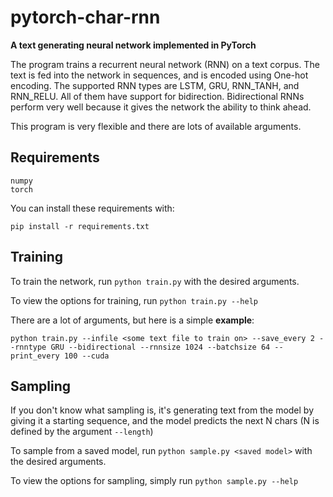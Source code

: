 # pytorch-char-rnn
**A text generating neural network implemented in PyTorch**

The program trains a recurrent neural network (RNN) on a text corpus. The text is fed into the network in sequences, and is encoded using One-hot encoding. 
The supported RNN types are LSTM, GRU, RNN_TANH, and RNN_RELU. All of them have support for bidirection.
Bidirectional RNNs perform very well because it gives the network the ability to think ahead.

This program is very flexible and there are lots of available arguments.


## Requirements
```
numpy
torch
```
You can install these requirements with:
```
pip install -r requirements.txt
```

## Training
To train the network, run ```python train.py``` with the desired arguments.

To view the options for training, run ```python train.py --help```

There are a lot of arguments, but here is a simple **example**:

```python train.py --infile <some text file to train on> --save_every 2 --rnntype GRU --bidirectional --rnnsize 1024 --batchsize 64 --print_every 100 --cuda```

## Sampling
If you don't know what sampling is, it's generating text from the model by giving it a starting sequence, and the model predicts the next N chars (N is defined by the argument ```--length```)

To sample from a saved model, run ```python sample.py <saved model>``` with the desired arguments.

To view the options for sampling, simply run ```python sample.py --help```

